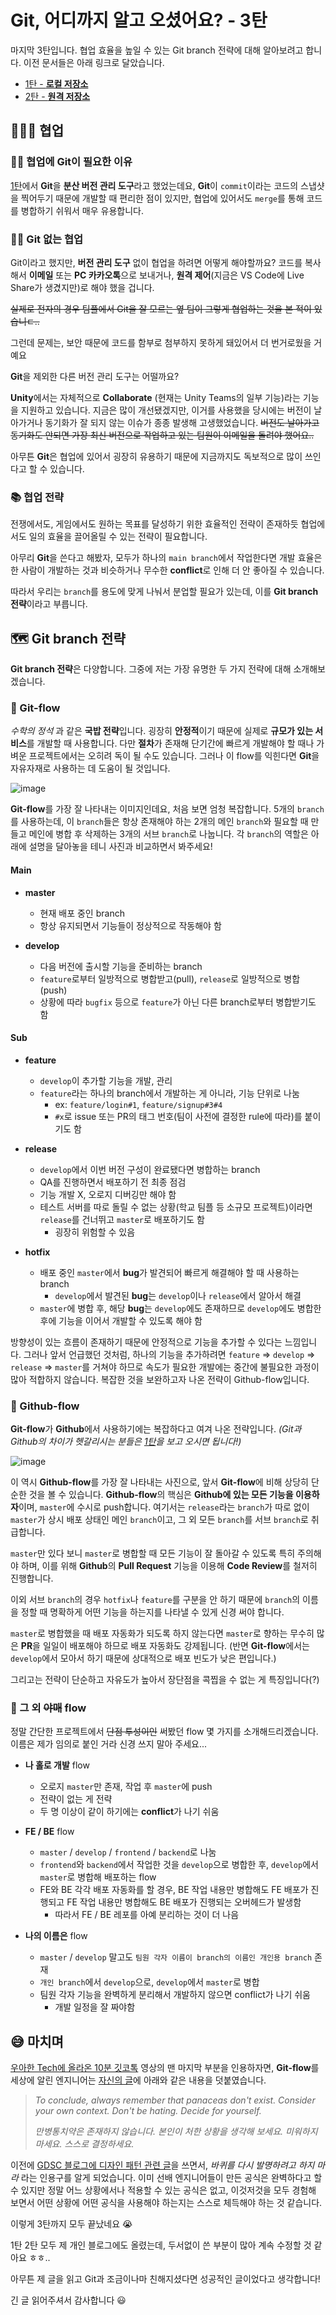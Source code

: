 # Git, 어디까지 알고 오셨어요? - 3탄

마지막 3탄입니다. 협업 효율을 높일 수 있는 Git branch 전략에 대해 알아보려고 합니다. 이전 문서들은 아래 링크로 달았습니다.

- [1탄 - **로컬 저장소**](https://github.com/GDSC-University-of-Seoul/2021-fall-frontend/blob/main/11_November/leemir-git-1.md)
- [2탄 - **원격 저장소**](https://github.com/GDSC-University-of-Seoul/2021-fall-frontend/blob/main/12_December/leemir-git-2.md)

## :people_holding_hands: 협업

### :raising_hand_man: 협업에 Git이 필요한 이유

[1탄](https://github.com/GDSC-University-of-Seoul/2021-fall-frontend/blob/main/11_November/leemir-git-1.md)에서 **Git**을 **분산 버전 관리 도구**라고 했었는데요, **Git**이 `commit`이라는 코드의 스냅샷을 찍어두기 때문에 개발할 때 편리한 점이 있지만, 협업에 있어서도 `merge`를 통해 코드를 병합하기 쉬워서 매우 유용합니다.

### :raising_hand_woman: Git 없는 협업

Git이라고 했지만, **버전 관리 도구** 없이 협업을 하려면 어떻게 해야할까요?
코드를 복사해서 **이메일** 또는 **PC 카카오톡**으로 보내거나, **원격 제어**(지금은 VS Code에 Live Share가 생겼지만)로 해야 했을 겁니다.

~~실제로 전자의 경우 팀플에서 Git을 잘 모르는 옆 팀이 그렇게 협업하는 것을 본 적이 있습니ㄷ..~~

그런데 문제는, 보안 때문에 코드를 함부로 첨부하지 못하게 돼있어서 더 번거로웠을 거예요

**Git**을 제외한 다른 버전 관리 도구는 어떨까요?

**Unity**에서는 자체적으로 **Collaborate** (현재는 Unity Teams의 일부 기능)라는 기능을 지원하고 있습니다. 지금은 많이 개선됐겠지만, 이거를 사용했을 당시에는 버전이 날아가거나 동기화가 잘 되지 않는 이슈가 종종 발생해 고생했었습니다. ~~버전도 날아가고 동기화도 안되면 가장 최신 버전으로 작업하고 있는 팀원이 이메일을 돌려야 했어요..~~

아무튼 **Git**은 협업에 있어서 굉장히 유용하기 때문에 지금까지도 독보적으로 많이 쓰인다고 할 수 있습니다.

### :books: 협업 전략

전쟁에서도, 게임에서도 원하는 목표를 달성하기 위한 효율적인 전략이 존재하듯 협업에서도 일의 효율을 끌어올릴 수 있는 전략이 필요합니다.

아무리 **Git**을 쓴다고 해봤자, 모두가 하나의 `main branch`에서 작업한다면 개발 효율은 한 사람이 개발하는 것과 비슷하거나 무수한 **conflict**로 인해 더 안 좋아질 수 있습니다.

따라서 우리는 `branch`를 용도에 맞게 나눠서 분업할 필요가 있는데, 이를 **Git branch 전략**이라고 부릅니다.

## :world_map: Git branch 전략

**Git branch 전략**은 다양합니다. 그중에 저는 가장 유명한 두 가지 전략에 대해 소개해보겠습니다.

### :bowl_with_spoon: Git-flow

_수학의 정석_ 과 같은 **국밥 전략**입니다. 굉장히 **안정적**이기 때문에 실제로 **규모가 있는 서비스**를 개발할 때 사용합니다. 다만 **절차**가 존재해 단기간에 빠르게 개발해야 할 때나 가벼운 프로젝트에서는 오히려 독이 될 수도 있습니다. 그러나 이 flow를 익힌다면 **Git**을 자유자재로 사용하는 데 도움이 될 것입니다.

![image](https://user-images.githubusercontent.com/42960217/152630186-1e73ea60-2eca-4848-9d49-17301c9ea555.png)

**Git-flow**를 가장 잘 나타내는 이미지인데요, 처음 보면 엄청 복잡합니다.
5개의 `branch`를 사용하는데, 이 `branch`들은 항상 존재해야 하는 2개의 메인 `branch`와 필요할 때 만들고 메인에 병합 후 삭제하는 3개의 서브 `branch`로 나눕니다. 각 `branch`의 역할은 아래에 설명을 달아놓을 테니 사진과 비교하면서 봐주세요!

#### Main

- **master**
  - 현재 배포 중인 branch
  - 항상 유지되면서 기능들이 정상적으로 작동해야 함

- **develop**
  - 다음 버전에 출시할 기능을 준비하는 branch
  - `feature`로부터 일방적으로 병합받고(pull), `release`로 일방적으로 병합(push)
  - 상황에 따라 `bugfix` 등으로 `feature`가 아닌 다른 branch로부터 병합받기도 함

#### Sub

- **feature**
  - `develop`이 추가할 기능을 개발, 관리
  - `feature`라는 하나의 branch에서 개발하는 게 아니라, 기능 단위로 나눔
    - ex: `feature/login#1`, `feature/signup#3#4`
    - `#x`로 issue 또는 PR의 태그 번호(팀이 사전에 결정한 rule에 따라)를 붙이기도 함

- **release**
  - `develop`에서 이번 버전 구성이 완료됐다면 병합하는 branch
  - QA를 진행하면서 배포하기 전 최종 점검
  - 기능 개발 X, 오로지 디버깅만 해야 함
  - 테스트 서버를 따로 돌릴 수 없는 상황(학교 팀플 등 소규모 프로젝트)이라면 `release`를 건너뛰고 `master`로 배포하기도 함
    - 굉장히 위험할 수 있음

- **hotfix**
  - 배포 중인 `master`에서 **bug**가 발견되어 빠르게 해결해야 할 때 사용하는 branch
    - `develop`에서 발견된 **bug**는 `develop`이나 `release`에서 알아서 해결
  - `master`에 병합 후, 해당 **bug**는 `develop`에도 존재하므로 `develop`에도 병합한 후에 기능을 이어서 개발할 수 있도록 해야 함

방향성이 있는 흐름이 존재하기 때문에 안정적으로 기능을 추가할 수 있다는 느낌입니다. 그러나 앞서 언급했던 것처럼, 하나의 기능을 추가하려면 `feature` => `develop` => `release` => `master`를 거쳐야 하므로 속도가 필요한 개발에는 중간에 불필요한 과정이 많아 적합하지 않습니다. 복잡한 것을 보완하고자 나온 전략이 Github-flow입니다.

### :green_salad: Github-flow

**Git-flow**가 **Github**에서 사용하기에는 복잡하다고 여겨 나온 전략입니다.
_(Git과 Github의 차이가 헷갈리시는 분들은 [1탄](https://github.com/GDSC-University-of-Seoul/2021-fall-frontend/blob/main/11_November/leemir-git-1.md)을 보고 오시면 됩니다!)_

![image](https://user-images.githubusercontent.com/42960217/152631286-ac6381af-f736-4b97-a65d-dd43fc0c82c0.png)

이 역시 **Github-flow**를 가장 잘 나타내는 사진으로, 앞서 **Git-flow**에 비해 상당히 단순한 것을 볼 수 있습니다. **Github-flow**의 핵심은 **Github에 있는 모든 기능을 이용하자**이며, `master`에 수시로 push합니다. 여기서는 `release`라는 `branch`가 따로 없이 `master`가 상시 배포 상태인 메인 `branch`이고, 그 외 모든 `branch`를 서브 `branch`로 취급합니다.

`master`만 있다 보니 `master`로 병합할 때 모든 기능이 잘 돌아갈 수 있도록 특히 주의해야 하며, 이를 위해 **Github**의 **Pull Request** 기능을 이용해 **Code Review**를 철저히 진행합니다.

이외 서브 `branch`의 경우 `hotfix`나 `feature`를 구분을 안 하기 때문에 `branch`의 이름을 정할 때 명확하게 어떤 기능을 하는지를 나타낼 수 있게 신경 써야 합니다.

`master`로 병합했을 때 배포 자동화가 되도록 하지 않는다면 `master`로 향하는 무수히 많은 **PR**을 일일이 배포해야 하므로 배포 자동화도 강제됩니다. (반면 **Git-flow**에서는 `develop`에서 모아서 하기 때문에 상대적으로 배포 빈도가 낮은 편입니다.)

그리고는 전략이 단순하고 자유도가 높아서 장단점을 콕찝을 수 없는 게 특징입니다(?)

### :rabbit2: 그 외 ~~야매~~ flow

정말 간단한 프로젝트에서 ~~단점 투성이인~~ 써봤던 flow 몇 가지를 소개해드리겠습니다.
이름은 제가 임의로 붙인 거라 신경 쓰지 말아 주세요...

- **나 홀로 개발** flow
  - 오로지 `master`만 존재, 작업 후 `master`에 push
  - 전략이 없는 게 전략
  - 두 명 이상이 같이 하기에는 **conflict**가 나기 쉬움

- **FE / BE** flow
  - `master` / `develop` / `frontend` / `backend`로 나눔
  - `frontend`와 `backend`에서 작업한 것을 `develop`으로 병합한 후, `develop`에서 `master`로 병합해 배포하는 flow
  - FE와 BE 각각 배포 자동화를 할 경우, BE 작업 내용만 병합해도 FE 배포가 진행되고 FE 작업 내용만 병합해도 BE 배포가 진행되는 오버헤드가 발생함
    - 따라서 FE / BE 레포를 아예 분리하는 것이 더 나음

- **나의 이름은** flow
  - `master` / `develop` 말고도 `팀원 각자 이름이 branch의 이름인 개인용 branch` 존재
  - `개인 branch`에서 `develop`으로, `develop`에서 `master`로 병합
  - 팀원 각자 기능을 완벽하게 분리해서 개발하지 않으면 conflict가 나기 쉬움
    - 개발 일정을 잘 짜야함

## :sweat_smile: 마치며

[우아한 Tech에 올라온 10분 깃코톡](https://youtu.be/jeaf8OXYO1g) 영상의 맨 마지막 부분을 인용하자면, **Git-flow**를 세상에 알린 엔지니어는 [자신의 글](https://nvie.com/posts/a-successful-git-branching-model/)에 아래와 같은 내용을 덧붙였습니다.

> _To conclude, always remember that panaceas don't exist. Consider your own context. Don't be hating. Decide for yourself._
>
> _만병통치약은 존재하지 않습니다. 본인이 처한 상황을 생각해 보세요. 미워하지 마세요. 스스로 결정하세요._

이전에 [GDSC 블로그에 디자인 패턴 관련 글](https://gdsc-university-of-seoul.github.io/React_Design_Pattern/)을 쓰면서, _바퀴를 다시 발명하려고 하지 마라_ 라는 인용구를 알게 되었습니다. 이미 선배 엔지니어들이 만든 공식은 완벽하다고 할 수 있지만 정말 어느 상황에서나 적용할 수 있는 공식은 없고, 이것저것을 모두 경험해 보면서 어떤 상황에 어떤 공식을 사용해야 하는지는 스스로 체득해야 하는 것 같습니다.

이렇게 3탄까지 모두 끝났네요 :sob:

1탄 2탄 모두 제 개인 블로그에도 올렸는데, 두서없이 쓴 부분이 많아 계속 수정할 것 같아요 ㅎㅎ..

아무튼 제 글을 읽고 Git과 조금이나마 친해지셨다면 성공적인 글이었다고 생각합니다!

긴 글 읽어주셔서 감사합니다 :smiley:
